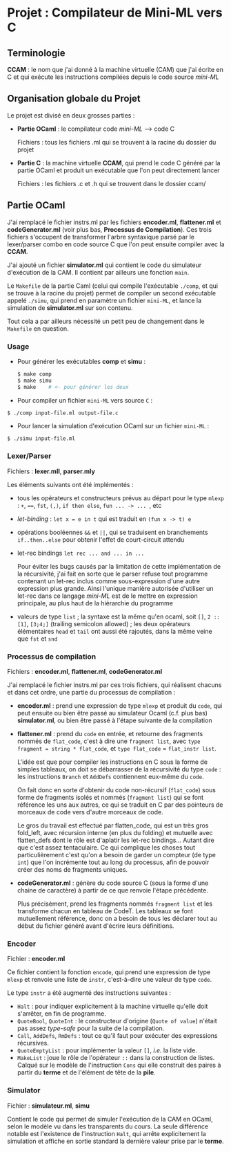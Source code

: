 # Projet : Compilateur de Mini-ML vers C

## Terminologie

**CCAM** : le nom que j'ai donné à la machine virtuelle (CAM) que j'ai écrite en C et qui exécute les instructions compilées depuis le code source _mini-ML_

## Organisation globale du Projet

Le projet est divisé en deux grosses parties :
-   **Partie OCaml** : le compilateur code _mini-ML_ --> code C

    Fichiers : tous les fichiers .ml qui se trouvent à la racine du dossier du projet

-   **Partie C** : la machine virtuelle **CCAM**, qui prend le code C généré par la partie OCaml et produit un exécutable que l'on peut directement lancer

    Fichiers : les fichiers .c et .h qui se trouvent dans le dossier ccam/

## Partie OCaml

J'ai remplacé le fichier instrs.ml par les fichiers **encoder.ml**, **flattener.ml** et **codeGenerator.ml** (voir plus bas, **Processus de Compilation**). Ces trois fichiers s'occupent de transformer l'arbre syntaxique parsé par le lexer/parser combo en code source C que l'on peut ensuite compiler avec la **CCAM**.

J'ai ajouté un fichier **simulator.ml** qui contient le code du simulateur d'exécution de la CAM. Il contient par ailleurs une fonction `main`.

Le `Makefile` de la partie Caml (celui qui compile l'exécutable `./comp`, et qui se trouve à la racine du projet) permet de compiler un second exécutable appelé `./simu`, qui prend en paramètre un fichier `mini-ML`, et lance la simulation de **simulator.ml** sur son contenu.

Tout cela a par ailleurs nécessité un petit peu de changement dans le `Makefile` en question.

### Usage

- Pour générer les exécutables **comp** et **simu** :

  ```sh
  $ make comp
  $ make simu
  $ make    # <- pour générer les deux
  ```

- Pour compiler un fichier `mini-ML` vers source `C` :

```sh
$ ./comp input-file.ml output-file.c
```

- Pour lancer la simulation d'exécution OCaml sur un fichier `mini-ML` :

```
$ ./simu input-file.ml
```

### Lexer/Parser

Fichiers : **lexer.mll**, **parser.mly**

Les éléments suivants ont été implémentés :

- tous les opérateurs et constructeurs prévus au départ pour le type `mlexp` : `+`, `==`, `fst`, `(,)`, `if then else`, `fun ... -> ... `, etc
- _let-binding_ : `let x = e in t` qui est traduit en `(fun x -> t) e`
- opérations booléennes `&&` et `||`, qui se traduisent en branchements `if..then..else` pour obtenir l'effet de court-circuit attendu
- let-rec bindings `let rec ... and ... in ...`

  Pour éviter les bugs causés par la limitation de cette implémentation de la récursivité, j'ai fait en sorte que le parser refuse tout programme contenant un let-rec inclus comme sous-expression d'une autre expression plus grande. Ainsi l'unique manière autorisée d'utiliser un let-rec dans ce langage _mini-ML_ est de le mettre en expression principale, au plus haut de la hiérarchie du programme

- valeurs de type `list` ; la syntaxe est la même qu'en ocaml, soit `[]`, `2 :: [1]`, `[3;4;]` (trailing semicolon allowed) ; les deux opérateurs élémentaires `head` et `tail` ont aussi été rajoutés, dans la même veine que `fst` et `snd`

### Processus de compilation

Fichiers : **encoder.ml**, **flattener.ml**, **codeGenerator.ml**

J'ai remplacé le fichier instrs.ml par ces trois fichiers, qui réalisent chacuns et dans cet ordre, une partie du processus de compilation :
- **encoder.ml** : prend une expression de type `mlexp` et produit du `code`, qui peut ensuite ou bien être passé au simulateur Ocaml (c.f. plus bas) **simulator.ml**, ou bien être passé à l'étape suivante de la compilation
- **flattener.ml** : prend du `code` en entrée, et retourne des fragments nommés de `flat_code`, c'est à dire une `fragment list`, avec `type fragment = string * flat_code`, et `type flat_code` = `flat_instr list`.

  L'idée est que pour compiler les instructions en C sous la forme de simples tableaux, on doit se débarrasser de la récursivité du type `code` : les instructions `Branch` et `AddDefs` contiennent eux-même du `code`.

  On fait donc en sorte d'obtenir du code non-récursif (`flat_code`) sous forme de fragments isolés et nommés (`fragment list`) qui se font référence les uns aux autres, ce qui se traduit en C par des pointeurs de morceaux de code vers d'autre morceaux de code.

  Le gros du travail est effectué par flatten_code, qui est un très gros fold_left, avec récursion interne (en plus du folding) et mutuelle avec flatten_defs dont le rôle est d'aplatir les let-rec bindings... Autant dire que c'est assez tentaculaire. Ce qui complique les choses tout particulièrement c'est qu'on a besoin de garder un compteur (de type `int`) que l'on incrémente tout au long du processus, afin de pouvoir créer des noms de fragments uniques.

- **codeGenerator.ml** : génère du code source C (sous la forme d'une chaine de caractère) à partir de ce que renvoie l'étape précédente.

  Plus précisément, prend les fragments nommés `fragment list` et les transforme chacun en tableau de CodeT. Les tableaux se font mutuellement référence, donc on a besoin de tous les déclarer tout au début du fichier généré avant d'écrire leurs définitions.

### Encoder

Fichier : **encoder.ml**

Ce fichier contient la fonction `encode`, qui prend une expression de type `mlexp` et renvoie une liste de `instr`, c'est-à-dire une valeur de type `code`.

Le type `instr` a été augmenté des instructions suivantes :
- `Halt` : pour indiquer explicitement à la machine virtuelle qu'elle doit s'arrêter, en fin de programme.
- `QuoteBool`, `QuoteInt` : le constructeur d'origine (`Quote of value`) n'était pas assez _type-safe_ pour la suite de la compilation.
- `Call`, `AddDefs`, `RmDefs` : tout ce qu'il faut pour exécuter des expressions récursives.
- `QuoteEmptyList` : pour implémenter la valeur `[]`, _i.e._ la liste vide.
- `MakeList` : joue le rôle de l'opérateur `::` dans la construction de listes. Calqué sur le modèle de l'instruction `Cons` qui elle construit des paires à partir du **terme** et de l'élément de tête de la **pile**.

### Simulator

Fichier : **simulateur.ml**, **simu**

Contient le code qui permet de simuler l'exécution de la CAM en OCaml, selon le modèle vu dans les transparents du cours. La seule différence notable est l'existence de l'instruction `Halt`, qui arrête explicitement la simulation et affiche en sortie standard la dernière valeur prise par le **terme**.

###
